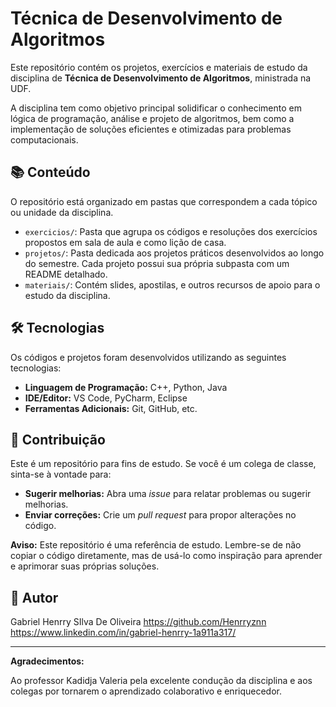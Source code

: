 # Técnica de Desenvolvimento de Algoritmos

Este repositório contém os projetos, exercícios e materiais de estudo da disciplina de **Técnica de Desenvolvimento de Algoritmos**, ministrada na UDF.

A disciplina tem como objetivo principal solidificar o conhecimento em lógica de programação, análise e projeto de algoritmos, bem como a implementação de soluções eficientes e otimizadas para problemas computacionais.

## 📚 Conteúdo

O repositório está organizado em pastas que correspondem a cada tópico ou unidade da disciplina.

- `exercicios/`: Pasta que agrupa os códigos e resoluções dos exercícios propostos em sala de aula e como lição de casa.
- `projetos/`: Pasta dedicada aos projetos práticos desenvolvidos ao longo do semestre. Cada projeto possui sua própria subpasta com um README detalhado.
- `materiais/`: Contém slides, apostilas, e outros recursos de apoio para o estudo da disciplina.

## 🛠️ Tecnologias

Os códigos e projetos foram desenvolvidos utilizando as seguintes tecnologias:

- **Linguagem de Programação:** C++, Python, Java
- **IDE/Editor:** VS Code, PyCharm, Eclipse
- **Ferramentas Adicionais:** Git, GitHub, etc.

## 🤝 Contribuição

Este é um repositório para fins de estudo. Se você é um colega de classe, sinta-se à vontade para:

- **Sugerir melhorias:** Abra uma *issue* para relatar problemas ou sugerir melhorias.
- **Enviar correções:** Crie um *pull request* para propor alterações no código.

**Aviso:** Este repositório é uma referência de estudo. Lembre-se de não copiar o código diretamente, mas de usá-lo como inspiração para aprender e aprimorar suas próprias soluções.

## 📝 Autor

Gabriel Henrry SIlva De Oliveira
https://github.com/Henrryznn
https://www.linkedin.com/in/gabriel-henrry-1a911a317/

---

**Agradecimentos:**

Ao professor Kadidja Valeria pela excelente condução da disciplina e aos colegas por tornarem o aprendizado colaborativo e enriquecedor.
